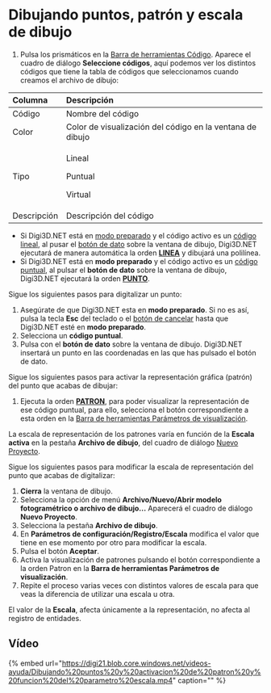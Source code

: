 # Dibujando puntos, patrón y escala de dibujo

1. Pulsa los prismáticos en la [Barra de herramientas Código](https://github.com/digi21/docs/tree/7fc627c885c16fb88afc7cc05a6df2a2f4a54563/digi3d-net/primeros-pasos/comenzando-a-utilizar-digi3d.net/comenzando-con-la-ventana-de-dibujo/BarraDeHerramientasCodigo.html). Aparece el cuadro de diálogo **Seleccione códigos**, aquí podemos ver los distintos códigos que tiene la tabla de códigos que seleccionamos cuando creamos el archivo de dibujo:

<table>
  <thead>
    <tr>
      <th style="text-align:left">Columna</th>
      <th style="text-align:left">Descripci&#xF3;n</th>
    </tr>
  </thead>
  <tbody>
    <tr>
      <td style="text-align:left">C&#xF3;digo</td>
      <td style="text-align:left">Nombre del c&#xF3;digo</td>
    </tr>
    <tr>
      <td style="text-align:left">Color</td>
      <td style="text-align:left">Color de visualizaci&#xF3;n del c&#xF3;digo en la ventana de dibujo</td>
    </tr>
    <tr>
      <td style="text-align:left">Tipo</td>
      <td style="text-align:left">
        <p>Lineal</p>
        <p>Puntual</p>
        <p>Virtual</p>
      </td>
    </tr>
    <tr>
      <td style="text-align:left">Descripci&#xF3;n</td>
      <td style="text-align:left">Descripci&#xF3;n del c&#xF3;digo</td>
    </tr>
  </tbody>
</table>

* Si Digi3D.NET está en [modo preparado](dibujando-puntos-patron-escala.md) y el código activo es un [código lineal](dibujando-puntos-patron-escala.md), al pusar el [botón de dato](dibujando-puntos-patron-escala.md) sobre la ventana de dibujo, Digi3D.NET ejecutará de manera automática la orden [**LINEA**](https://github.com/digi21/docs/tree/7fc627c885c16fb88afc7cc05a6df2a2f4a54563/digi3d-net/primeros-pasos/comenzando-a-utilizar-digi3d.net/comenzando-con-la-ventana-de-dibujo/LINEA.html) y dibujará una polilínea.
* Si Digi3D.NET está en **modo preparado** y el código activo es un [código puntual](dibujando-puntos-patron-escala.md), al pulsar el **botón de dato** sobre la ventana de dibujo, Digi3D.NET ejecutará la orden [**PUNTO**](https://github.com/digi21/docs/tree/7fc627c885c16fb88afc7cc05a6df2a2f4a54563/digi3d-net/primeros-pasos/comenzando-a-utilizar-digi3d.net/comenzando-con-la-ventana-de-dibujo/PUNTO.html).

Sigue los siguientes pasos para digitalizar un punto:

1. Asegúrate de que Digi3D.NET esta en **modo preparado**. Si no es así, pulsa la tecla **Esc** del teclado o el [botón de cancelar](dibujando-puntos-patron-escala.md) hasta que Digi3D.NET esté en **modo preparado**. 
2. Selecciona un **código puntual**.
3. Pulsa con el **botón de dato** sobre la ventana de dibujo. Digi3D.NET insertará un punto en las coordenadas en las que has pulsado el botón de dato.

Sigue los siguientes pasos para activar la representación gráfica \(patrón\) del punto que acabas de dibujar:

1. Ejecuta la orden [**PATRON**](https://github.com/digi21/docs/tree/7fc627c885c16fb88afc7cc05a6df2a2f4a54563/digi3d-net/primeros-pasos/comenzando-a-utilizar-digi3d.net/comenzando-con-la-ventana-de-dibujo/PATRON.html), para poder visualizar la representación de ese código puntual, para ello, selecciona el botón correspondiente a esta orden en la [Barra de herramientas Parámetros de visualización](https://github.com/digi21/docs/tree/7fc627c885c16fb88afc7cc05a6df2a2f4a54563/digi3d-net/primeros-pasos/comenzando-a-utilizar-digi3d.net/comenzando-con-la-ventana-de-dibujo/BarraDeHerramientasParametrosDeVisualizacion.html).

La escala de representación de los patrones varía en función de la **Escala activa** en la pestaña **Archivo de dibujo**, del cuadro de diálogo [Nuevo Proyecto](https://github.com/digi21/docs/tree/7fc627c885c16fb88afc7cc05a6df2a2f4a54563/digi3d-net/primeros-pasos/comenzando-a-utilizar-digi3d.net/comenzando-con-la-ventana-de-dibujo/CuadroDeDialogoNuevoProyecto.html).

Sigue los siguientes pasos para modificar la escala de representación del punto que acabas de digitalizar:

1. **Cierra** la ventana de dibujo.
2. Selecciona la opción de menú **Archivo/Nuevo/Abrir modelo fotogramétrico o archivo de dibujo...** Aparecerá el cuadro de diálogo **Nuevo Proyecto**.
3. Selecciona la pestaña **Archivo de dibujo**.
4. En **Parámetros de configuración/Registro/Escala** modifica el valor que tiene en ese momento por otro para modificar la escala.
5. Pulsa el botón **Aceptar**.
6. Activa la visualización de patrones pulsando el botón correspondiente a la orden Patron en la **Barra de herramientas Parámetros de visualización**.
7. Repite el proceso varias veces con distintos valores de escala para que veas la diferencia de utilizar una escala u otra.

El valor de la **Escala**, afecta únicamente a la representación, no afecta al registro de entidades.

## Vídeo

{% embed url="https://digi21.blob.core.windows.net/videos-ayuda/Dibujando%20puntos%20y%20activacion%20de%20patron%20y%20funcion%20del%20parametro%20escala.mp4" caption="" %}

